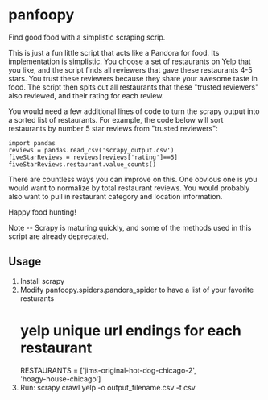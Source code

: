 panfoopy
===================

Find good food with a simplistic scraping scrip.

This is just a fun little script that acts like a Pandora for food. Its
implementation is simplistic. You choose a set of restaurants on Yelp that you
like, and the script finds all reviewers that gave these restaurants 4-5 stars. You
trust these reviewers because they share your awesome taste in food. The script
then spits out all restaurants that these "trusted reviewers" also reviewed, and
their rating for each review.

You would need a few additional lines of code to turn the scrapy output into a
sorted list of restaurants. For example, the code below will sort restaurants by
number 5 star reviews from "trusted reviewers":

	import pandas
	reviews = pandas.read_csv('scrapy_output.csv')
	fiveStarReviews = reviews[reviews['rating']==5]
	fiveStarReviews.restaurant.value_counts()

There are countless ways you can improve on this. One obvious one is you would
want to normalize by total restaurant reviews. You would probably also want to
pull in restaurant category and location information.

Happy food hunting!

Note -- Scrapy is maturing quickly, and some of the methods used in this script
are already deprecated.


Usage
---

1. Install scrapy
2. Modify panfoopy.spiders.pandora_spider to have a list of your favorite resturants
    # yelp unique url endings for each restaurant
    RESTAURANTS = ['jims-original-hot-dog-chicago-2', \
                   'hoagy-house-chicago']
3. Run:
    scrapy crawl yelp -o output_filename.csv -t csv

